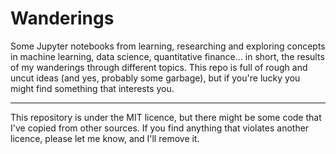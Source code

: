 # Wanderings

Some Jupyter notebooks from learning, researching and exploring concepts in
machine learning, data science, quantitative finance... in short, the results of
my wanderings through different topics. This repo is full of rough and uncut
ideas (and yes, probably some garbage), but if you're lucky you might find
something that interests you.

---

This repository is under the MIT licence, but there might be some code that I've
copied from other sources. If you find anything that violates another licence,
please let me know, and I'll remove it.
